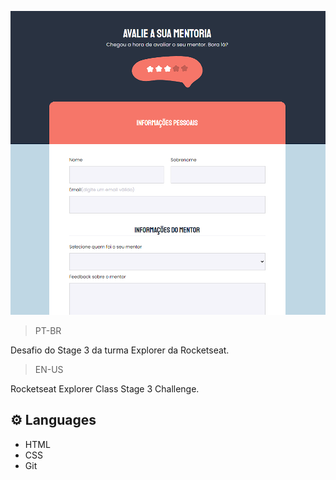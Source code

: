 ![preview](/preview/img.png)

>PT-BR

Desafio do Stage 3 da turma Explorer da Rocketseat.

>EN-US


Rocketseat Explorer Class Stage 3 Challenge.

## ⚙️ Languages

- HTML
- CSS
- Git
